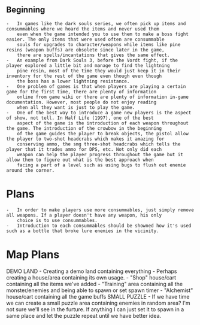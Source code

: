 ## Beginning ##
    -   In games like the dark souls series, we often pick up items and consummables where we hoard the items and never used them
        even when the game intended you to use them to make a boss fight easier. The only items that were used often are consummable 
        souls for upgrades to character/weapons while items like pine resins (weapon buffs) are obsolete since later in the game, 
        there are spells/incantations that gives the same effect. 
    -   An example from Dark Souls 3, before the Vordt fight, if the player explored a little bit and manage to find the lightning
        pine resin, most of the time they would just keep it in their inventory for the rest of the game even though even though
        the boss has a lower lightning resistance. 
    -   One problem of games is that when players are playing a certain game for the first time, there are plenty of information 
        online from game wiki or there are plenty of information in-game documentation. However, most people do not enjoy reading 
        when all they want is just to play the game. 
    -   One of the best way to introduce a game new players is the aspect of show, not tell. In Half Life (1997), one of the best
        aspect of the game is the introduction of each weapon throughout the game. The introduction of the crowbow in the beginning
        of the game guides the player to break objects, the pistol allow the player to two-shot headcrabs which makes it amazing for
        conserving ammo, the smg three-shot headcrabs which tells the player that it trades ammo for DPS, etc. Not only did each 
        weapon can help the player progress throughout the game but it allow them to figure out what is the best approach when 
        facing a part of a level such as using bugs to flush out enemie around the corner. 

# Plans #
    -   In order to make players use more consummables, just simply remove all weapons. If a player doesn't have any weapon, his only
        choice is to use consummables. 
    -   Introduction to each consummables should be showned how it's used such as a bottle that broke lure enemies in the vicinity.


# Map Plans #
DEMO LAND
    -    Creating a demo land containing everything
    -    Perhaps creating a house/area containing its own usage.
            - "Shop" house/cart containing all the items we've added
            - "Training" area containing all the monster/enemies and being able to spawn or set spawn timer
            - "Alchemist" house/cart containing all the game buffs
SMALL PUZZLE
    -   If we have time we can create a small puzzle area containing enemies in random area? I'm not sure we'll see in the furture.
        If anything I can just set it to spawn in a same place and let the puzzle repeat until we have better idea.
